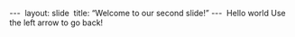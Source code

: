 ---  
layout: slide  
title: “Welcome to our second slide!”
---  
Hello world
Use the left arrow to go back! 
